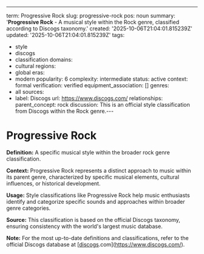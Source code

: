 ---
term: Progressive Rock
slug: progressive-rock
pos: noun
summary: '**Progressive Rock** - A musical style within the Rock genre, classified
  according to Discogs taxonomy.'
created: '2025-10-06T21:04:01.815239Z'
updated: '2025-10-06T21:04:01.815239Z'
tags:
- style
- discogs
- classification
domains:
- cultural
regions:
- global
eras:
- modern
popularity: 6
complexity: intermediate
status: active
context: formal
verification: verified
equipment_association: []
genres:
- all
sources:
- label: Discogs
  url: https://www.discogs.com/
relationships:
  parent_concept: rock
discussion: This is an official style classification from Discogs within the Rock
  genre.---

# Progressive Rock

**Definition:** A specific musical style within the broader rock genre classification.

**Context:** Progressive Rock represents a distinct approach to music within its parent genre, characterized by specific musical elements, cultural influences, or historical development.

**Usage:** Style classifications like Progressive Rock help music enthusiasts identify and categorize specific sounds and approaches within broader genre categories.

**Source:** This classification is based on the official Discogs taxonomy, ensuring consistency with the world's largest music database.

**Note:** For the most up-to-date definitions and classifications, refer to the official Discogs database at [[discogs](../d/discogs.md).com](https://www.discogs.com/).